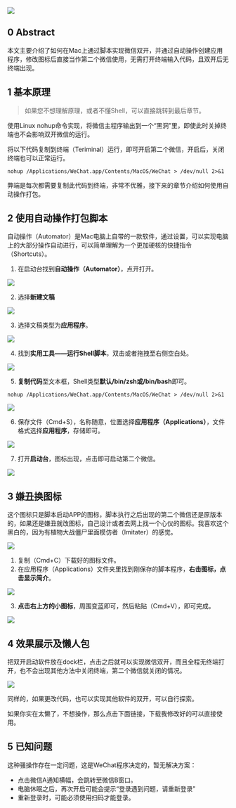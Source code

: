 
![](./img/Pasted%20image%2020221117135913.png)

## 0 Abstract

本文主要介绍了如何在Mac上通过脚本实现微信双开，并通过自动操作创建应用程序，修改图标后直接当作第二个微信使用，无需打开终端输入代码，且双开后无终端出现。

## 1 基本原理

> 如果您不想理解原理，或者不懂Shell，可以直接跳转到最后章节。

使用Linux nohup命令实现，将微信主程序输出到一个“黑洞”里，即使此时关掉终端也不会影响双开微信的运行。

将以下代码复制到终端（Teriminal）运行，即可开启第二个微信，开启后，关闭终端也可以正常运行。

```shell
nohup /Applications/WeChat.app/Contents/MacOS/WeChat > /dev/null 2>&1 
```

弊端是每次都需要复制此代码到终端，非常不优雅，接下来的章节介绍如何使用自动操作打包。

## 2 使用自动操作打包脚本

自动操作（Automator）是Mac电脑上自带的一款软件，通过设置，可以实现电脑上的大部分操作自动进行，可以简单理解为一个更加硬核的快捷指令（Shortcuts）。

1. 在启动台找到**自动操作（Automator）**，点开打开。

![](./img/Pasted%20image%2020221117125646.png)

2. 选择**新建文稿**

![](./img/Pasted%20image%2020221117125724.png)

3. 选择文稿类型为**应用程序**。

![](./img/Pasted%20image%2020221117125818.png)

4. 找到**实用工具——运行Shell脚本**，双击或者拖拽至右侧空白处。

![](./img/Pasted%20image%2020221117130113.png)

5. **复制代码**至文本框，Shell类型**默认/bin/zsh或/bin/bash**即可。

```shell
nohup /Applications/WeChat.app/Contents/MacOS/WeChat > /dev/null 2>&1 
```

![](./img/Pasted%20image%2020221117130307.png)

6. 保存文件（Cmd+S），名称随意，位置选择**应用程序（Applications）**，文件格式选择**应用程序**，存储即可。

![](./img/Pasted%20image%2020221117130623.png)

7. 打开**启动台**，图标出现，点击即可启动第二个微信。

![](./img/Pasted%20image%2020221117131301.png)

## 3 嫌丑换图标

这个图标只是脚本启动APP的图标，脚本执行之后出现的第二个微信还是原版本的，如果还是嫌丑就改图标，自己设计或者去网上找一个心仪的图标。我喜欢这个黑白的，因为有植物大战僵尸里面模仿者（Imitater）的感觉。

![](./img/Pasted%20image%2020221117132053.png)

1. 复制（Cmd+C）下载好的图标文件。
2. 在应用程序（Applications）文件夹里找到刚保存的脚本程序，**右击图标，点击显示简介**。

![](./img/Pasted%20image%2020221117132548.png)

3. **点击右上方的小图标**，周围变蓝即可，然后粘贴（Cmd+V），即可完成。

![](./img/Pasted%20image%2020221117132844.png)

## 4 效果展示及懒人包

把双开启动软件放在dock栏，点击之后就可以实现微信双开，而且全程无终端打开，也不会出现其他方法中关闭终端，第二个微信就关闭的情况。

![](./img/Pasted%20image%2020221117133051.png)

同样的，如果更改代码，也可以实现其他软件的双开，可以自行探索。

如果你实在太懒了，不想操作，那么点击下面链接，下载我修改好的可以直接使用。

## 5 已知问题

这种骚操作存在一定问题，这是WeChat程序决定的，暂无解决方案：

- 点击微信A通知横幅，会跳转至微信B窗口。
- 电脑休眠之后，再次开启可能会提示“登录遇到问题，请重新登录”
- 重新登录时，可能必须使用扫码才能登录。
